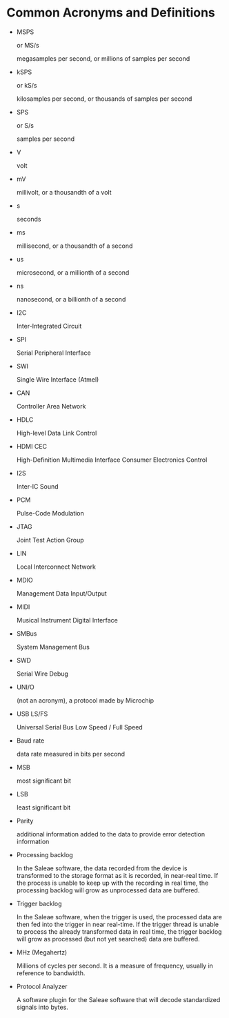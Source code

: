 # Common Acronyms and Definitions

*   MSPS&#x20;

    &#x20; or MS/s

    &#x20; megasamples per second, or millions of samples per second
*   kSPS

    &#x20; or kS/s

    &#x20; kilosamples per second, or thousands of samples per second
*   SPS

    &#x20; or S/s

    &#x20; samples per second
*   V

    &#x20; volt
*   mV

    &#x20; millivolt, or a thousandth of a volt
*   s

    &#x20; seconds
*   ms

    &#x20; millisecond, or a thousandth of a second
*   us

    &#x20; microsecond, or a millionth of a second
*   ns

    &#x20; nanosecond, or a billionth of a second
*   I2C

    &#x20; Inter-Integrated Circuit
*   SPI

    &#x20; Serial Peripheral Interface
*   SWI

    &#x20; Single Wire Interface (Atmel)
*   CAN

    &#x20; Controller Area Network
*   HDLC

    &#x20; High-level Data Link Control
*   HDMI CEC

    &#x20; High-Definition Multimedia Interface Consumer Electronics Control
*   I2S

    &#x20; Inter-IC Sound
*   PCM

    &#x20; Pulse-Code Modulation
*   JTAG

    &#x20; Joint Test Action Group
*   LIN

    &#x20; Local Interconnect Network
*   MDIO

    &#x20; Management Data Input/Output
*   MIDI

    &#x20; Musical Instrument Digital Interface
*   SMBus

    &#x20; System Management Bus
*   SWD

    &#x20; Serial Wire Debug
*   UNI/O

    &#x20; (not an acronym), a protocol made by Microchip
*   USB LS/FS

    &#x20; Universal Serial Bus Low Speed / Full Speed
*   Baud rate

    &#x20; data rate measured in bits per second
*   MSB

    &#x20; most significant bit
*   LSB

    &#x20; least significant bit
*   Parity

    &#x20; additional information added to the data to provide error detection information
*   Processing backlog

    &#x20; In the Saleae software, the data recorded from the device is transformed to the storage format as it is recorded, in near-real time. If the process is unable to keep up with the recording in real time, the processing backlog will grow as unprocessed data are buffered.
*   Trigger backlog

    &#x20; In the Saleae software, when the trigger is used, the processed data are then fed into the trigger in near real-time. If the trigger thread is unable to process the already transformed data in real time, the trigger backlog will grow as processed (but not yet searched) data are buffered.
*   MHz (Megahertz)&#x20;

    &#x20; Millions of cycles per second. It is a measure of frequency, usually in reference to bandwidth.
*   Protocol Analyzer

    &#x20; A software plugin for the Saleae software that will decode standardized signals into bytes.
